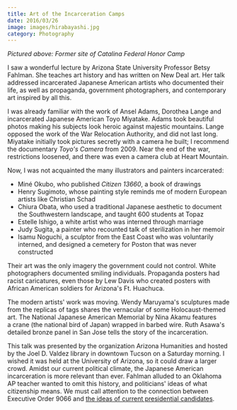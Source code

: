 ```yaml
---
title: Art of the Incarceration Camps
date: 2016/03/26
image: images/hirabayashi.jpg
category: Photography
---
```


_Pictured above: Former site of Catalina Federal Honor Camp_

I saw a wonderful lecture by Arizona State University Professor Betsy Fahlman. She teaches art history and has written on New Deal art. Her talk addressed incarcerated Japanese American artists who documented their life, as well as propaganda, government photographers, and contemporary art inspired by all this.

I was already familiar with the work of Ansel Adams, Dorothea Lange and incarcerated Japanese American Toyo Miyatake. Adams took beautiful photos making his subjects look heroic against majestic mountains. Lange opposed the work of the War Relocation Authority, and did not last long. Miyatake initially took pictures secretly with a camera he built; I recommend the documentary _Toyo's Camera_ from 2009. Near the end of the war, restrictions loosened, and there was even a camera club at Heart Mountain.

Now, I was not acquainted the many illustrators and painters incarcerated:

-   Miné Okubo, who published _Citizen 13660_, a book of drawings
-   Henry Sugimoto, whose painting style reminds me of modern European artists like Christian Schad
-   Chiura Obata, who used a traditional Japanese aesthetic to document the Southwestern landscape, and taught 600 students at Topaz
-   Estelle Ishigo, a white artist who was interned through marriage
-   Judy Sugita, a painter who recounted talk of sterilization in her memoir
-   Isamu Noguchi, a sculptor from the East Coast who was voluntarily interned, and designed a cemetery for Poston that was never constructed

Their art was the only imagery the government could not control. White photographers documented smiling individuals. Propaganda posters had racist caricatures, even those by Lew Davis who created posters with African American soldiers for Arizona's Ft. Huachuca.

The modern artists' work was moving. Wendy Maruyama's sculptures made from the replicas of tags shares the vernacular of some Holocaust-themed art. The National Japanese American Memorial by Nina Akamu features a crane (the national bird of Japan) wrapped in barbed wire. Ruth Asawa's detailed bronze panel in San Jose tells the story of the incarceration.

This talk was presented by the organization Arizona Humanities and hosted by the Joel D. Valdez library in downtown Tucson on a Saturday morning. I wished it was held at the University of Arizona, so it could draw a larger crowd. Amidst our current political climate, the Japanese American incarceration is more relevant than ever. Fahlman alluded to an Oklahoma AP teacher wanted to omit this history, and politicians' ideas of what citizenship means. We must call attention to the connection between Executive Order 9066 and [the ideas of current presidential candidates](http://thehill.com/blogs/floor-action/house/274067-dem-compares-cruz-call-for-patrolling-muslim-neighborhoods-to).
